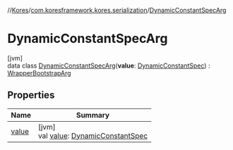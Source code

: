 //[Kores](../../../index.md)/[com.koresframework.kores.serialization](../index.md)/[DynamicConstantSpecArg](index.md)

# DynamicConstantSpecArg

[jvm]\
data class [DynamicConstantSpecArg](index.md)(**value**: [DynamicConstantSpec](../../com.koresframework.kores.common/-dynamic-constant-spec/index.md)) : [WrapperBootstrapArg](../-wrapper-bootstrap-arg/index.md)

## Properties

| Name | Summary |
|---|---|
| [value](value.md) | [jvm]<br>val [value](value.md): [DynamicConstantSpec](../../com.koresframework.kores.common/-dynamic-constant-spec/index.md) |
